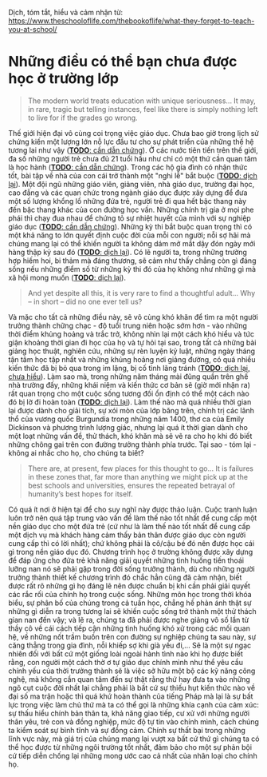 Dịch, tóm tắt, hiểu và cảm nhận từ: https://www.theschooloflife.com/thebookoflife/what-they-forget-to-teach-you-at-school/

# Những điều có thể bạn chưa được học ở trường lớp
> The modern world treats education with unique seriousness... 
> It may, in rare, tragic but telling instances, feel like there is simply nothing left to live for if the grades go wrong.

Thế giới hiện đại vô cùng coi trọng việc giáo dục.
Chưa bao giờ trong lịch sử chứng kiến một lượng lớn nỗ lực đầu tư cho sự phát triển của những thế hệ tương lai như vậy ([**TODO**: cần dẫn chứng][0]).
Ở các nước tiên tiến trên thế giới, đa số những người trẻ chưa đủ 21 tuổi hầu như chỉ có một thứ cần quan tâm là học hành ([**TODO**: cần dẫn chứng][0]).
Trong các hộ gia đình có nhận thức tốt, bài tập về nhà của con cái trở thành một "nghi lễ" bắt buộc ([**TODO**: dịch lại][0]).
Một đội ngũ những giáo viên, giảng viên, nhà giáo dục, trường đại học, cao đẳng và các quan chức trong ngành giáo dục được xây dựng để đưa một số lượng khổng lồ những đứa trẻ, người trẻ đi qua hết bậc thang này đến bậc thang khác của con đường học vấn.
Những chính trị gia ở mọi phe phái thì chạy đua nhau để chứng tỏ sự nhiệt huyết của mình với sự nghiệp giáo dục ([**TODO**: cần dẫn chứng][0]).
Những kỳ thi bắt buộc quan trọng thì có một khả năng to lớn quyết định cuộc đời của mỗi con người; nỗi sợ hãi mà chúng mang lại có thể khiến người ta không dám mở mắt dậy đón ngày mới hàng thập kỷ sau đó ([**TODO**: dịch lại][0]).
Có lẽ người ta, trong những trường hợp hiếm hoi, bi thảm mà đáng thương, sẽ cảm như thấy chẳng còn gì đáng sống nếu những điểm số từ những kỳ thi đó của họ không như những gì mà xã hội mong muốn ([**TODO**: dịch lại][0]).

> And yet despite all this, it is very rare to find a thoughtful adult...
> Why – in short – did no one ever tell us?

Và mặc cho tất cả những điều này, sẽ vô cùng khó khăn để tìm ra một người trưởng thành chững chạc - độ tuổi trung niên hoặc sớm hơn - vào những thời điểm khủng hoảng và trắc trở, không nhìn lại một cách khó hiểu và tức giận khoảng thời gian đi học của họ và tự hỏi tại sao, trong tất cả những bài giảng học thuật, nghiên cứu, những sự rèn luyện kỷ luật, những ngày tháng tận tâm học tập nhất và những khủng hoảng nơi giảng đường, có quá nhiều kiến thức đã bị bỏ qua trong im lặng, bị cố tình lãng tránh ([**TODO**: dịch lại, chưa hiểu][0]).
Làm sao mà, trong những năm tháng mài đũng quần trên ghế nhà trường đấy, những khái niệm và kiến thức cơ bản sẽ (giờ mới nhận ra) rất quan trọng cho một cuộc sống tương đối ổn định có thể một cách nào đó bị lờ đi hoàn toàn ([**TODO**: dịch lại][0]).
Làm thế nào mà quá nhiều thời gian lại được dành cho giải tích, sự xói mòn của lớp băng trên, chính trị các lãnh thổ của vương quốc Burgundia trong những năm 1400, thơ ca của Emily Dickinson và phương trình lượng giác, nhưng lại quá ít thời gian dành cho một loạt những vấn đề, thử thách, khó khăn mà sẽ vẽ ra cho họ khi đó biết những chông gai trên con đường trưởng thành phía trước.
Tại sao - tóm lại - không ai nhắc cho họ, cho chúng ta biết?

> There are, at present, few places for this thought to go...
> It is failures in these zones that, far more than anything we might pick up at the best schools and universities, ensures the repeated betrayal of humanity’s best hopes for itself.

Có quá ít nơi ở hiện tại để cho suy nghĩ này được thảo luận.
Cuộc tranh luận luôn trở nên quá tập trung vào vấn đề làm thế nào tốt nhất để cung cấp một nền giáo dục cho một đứa trẻ (cứ như là làm thế nào tốt nhất để cung cấp một dịch vụ mà khách hàng cảm thấy bản thân được giáo dục còn người cung cấp thì có lời nhất); chứ không phải là cô/cậu bé đó nên được học cái gì trong nền giáo dục đó.
Chương trình học ở trường không được xây dựng để đáp ứng cho đứa trẻ khả năng giải quyết những tình huống tiến thoái lưỡng nan nó sẽ phải gặp trong đời sống trưởng thành, dù cho những người trưởng thành thiết kế chương trình đó chắc hẳn cũng đã cảm nhận, biết được rất rõ những gì họ đáng lẽ nên được chuẩn bị khi cần phải giải quyết các rắc rối của chính họ trong cuộc sống.
Những môn học trong thời khóa biểu, sự phân bố của chúng trong cả tuần học, chẳng hề phản ánh thật sự những gì diễn ra trong tương lai sẽ khiến cuộc sống trở thành một thử thách gian nan đến vậy; và lẽ ra, chúng ta đã phải được nghe giảng vô số lần từ thầy cô về cái cách tiếp cận những tình huống khó xử trong các mối quan hệ, về những nốt trầm buồn trên con đường sự nghiệp chúng ta sau này, sự căng thẳng trong gia đình, nỗi khiếp sợ khi già yếu đi,...
Sẽ là một sự ngạc nhiên đối với bất cứ một giống loài ngoài hành tình nào khi họ được biết rằng, con người một cách thờ ơ tự giáo dục chính mình như thể yêu cầu chính yếu của thời trưởng thành sẽ là việc sở hữu một bộ các kỹ năng công nghệ, mà không cần quan tâm đến sự thật rằng thứ hay đưa ta vào những ngõ cụt cuộc đời nhất lại chẳng phải là bất cứ sự thiếu hụt kiến thức nào về đại số ma trận hoặc thì quá khứ hoàn thành của tiếng Pháp mà lại là sự bất lực trong việc làm chủ thứ mà ta có thể gọi là những khía cạnh của cảm xúc: sự thấu hiểu chính bản thân ta, khả năng giao tiếp, cư xử với những người thân yêu, trẻ con và đồng nghiệp, mức độ tự tin vào chính mình, cách chúng ta kiểm soát sự bình tĩnh và sự đồng cảm.
Chính sự thất bại trong những lĩnh vực này, mà giá trị của chúng mang lại vượt xa bất cứ thứ gì chúng ta có thể học được từ những ngôi trường tốt nhất, đảm bảo cho một sự phản bội cứ tiếp diễn chống lại những mong ước cao cả nhất của nhân loại cho chính họ.



[0]: ./what-they-forget-to-teach-you-at-school.md "TODO"
